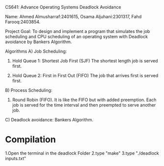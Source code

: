 CS641: Advance Operating Systems
Deadlock Avoidance

Name: Ahmed Almusharraf:2401615, Osama Aljuhani:2301317, Fahd Farooq:2403854.


     
     
Project Goal: To design and implement a program that simulates the job scheduling and CPU
scheduling of an operating system with Deadlock avoidance by Bankers Algorithm.

Algorithms
A) Job Scheduling: 
1. Hold Queue 1: Shortest Job First (SJF)
The shortest length job is served first.

2. Hold Queue 2: First in First Out (FIFO)
The job that arrives first is served first.

B) Process Scheduling:
1. Round Robin (FIFO).
It is like the FIFO but with added preemption. Each job is served for the time interval and then preempted to serve another job.

C) Deadlock avoidance: Bankers Algorithm.


# Compilation
1.Open the terminal in the deadlock Folder
2.type "make"
3.type "./deadlock inputs.txt"

